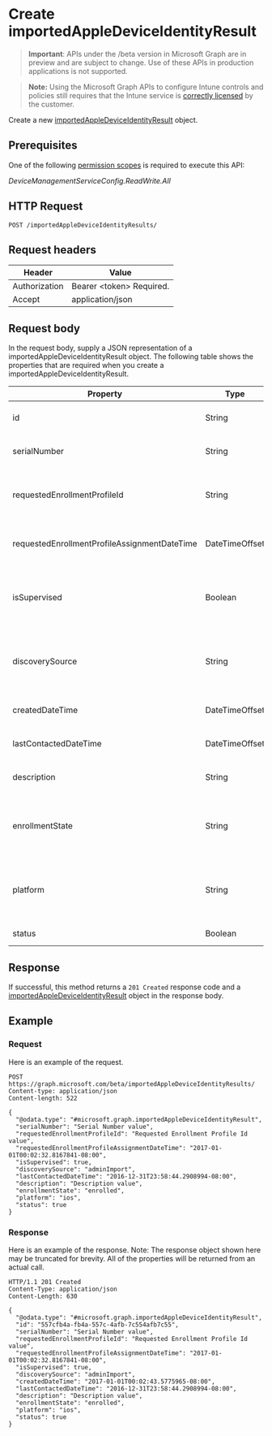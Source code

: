 ﻿# Create importedAppleDeviceIdentityResult

> **Important**: APIs under the /beta version in Microsoft Graph are in preview and are subject to change. Use of these APIs in production applications is not supported.

> **Note:** Using the Microsoft Graph APIs to configure Intune controls and policies still requires that the Intune service is [correctly licensed](https://go.microsoft.com/fwlink/?linkid=839381) by the customer.

Create a new [importedAppleDeviceIdentityResult](../resources/intune_corpenrollment_importedappledeviceidentityresult.md) object.
## Prerequisites
One of the following [permission scopes](https://developer.microsoft.com/en-us/graph/docs/authorization/permission_scopes) is required to execute this API:

*DeviceManagementServiceConfig.ReadWrite.All*
## HTTP Request
<!-- {
  "blockType": "ignored"
}
-->
```http
POST /importedAppleDeviceIdentityResults/
```

## Request headers
|Header|Value|
|---|---|
|Authorization|Bearer &lt;token&gt; Required.|
|Accept|application/json|

## Request body
In the request body, supply a JSON representation of a importedAppleDeviceIdentityResult object.
The following table shows the properties that are required when you create a importedAppleDeviceIdentityResult.

|Property|Type|Description|
|---|---|---|
|id|String|Key of the entity. Inherited from [importedAppleDeviceIdentity](../resources/intune_corpenrollment_importedappledeviceidentity.md)|
|serialNumber|String|Device serial number Inherited from [importedAppleDeviceIdentity](../resources/intune_corpenrollment_importedappledeviceidentity.md)|
|requestedEnrollmentProfileId|String|Enrollment profile Id admin intends to apply to the device during next enrollment Inherited from [importedAppleDeviceIdentity](../resources/intune_corpenrollment_importedappledeviceidentity.md)|
|requestedEnrollmentProfileAssignmentDateTime|DateTimeOffset|The time enrollment profile was assigned to the device Inherited from [importedAppleDeviceIdentity](../resources/intune_corpenrollment_importedappledeviceidentity.md)|
|isSupervised|Boolean|Indicates if the Apple device is supervised. More information is at: https://support.apple.com/en-us/HT202837 Inherited from [importedAppleDeviceIdentity](../resources/intune_corpenrollment_importedappledeviceidentity.md)|
|discoverySource|String|Apple device discovery source. Inherited from [importedAppleDeviceIdentity](../resources/intune_corpenrollment_importedappledeviceidentity.md) Possible values are: `unknown`, `adminImport`, `deviceEnrollmentProgram`.|
|createdDateTime|DateTimeOffset|Created Date Time of the device Inherited from [importedAppleDeviceIdentity](../resources/intune_corpenrollment_importedappledeviceidentity.md)|
|lastContactedDateTime|DateTimeOffset|Last Contacted Date Time of the device Inherited from [importedAppleDeviceIdentity](../resources/intune_corpenrollment_importedappledeviceidentity.md)|
|description|String|The description of the device Inherited from [importedAppleDeviceIdentity](../resources/intune_corpenrollment_importedappledeviceidentity.md)|
|enrollmentState|String|The state of the device in Intune Inherited from [importedAppleDeviceIdentity](../resources/intune_corpenrollment_importedappledeviceidentity.md) Possible values are: `unknown`, `enrolled`, `pendingReset`, `failed`, `notContacted`.|
|platform|String|The platform of the Device. Inherited from [importedAppleDeviceIdentity](../resources/intune_corpenrollment_importedappledeviceidentity.md) Possible values are: `unknown`, `ios`, `android`, `windows`, `windowsMobile`, `macOS`.|
|status|Boolean|Status of imported device identity|



## Response
If successful, this method returns a `201 Created` response code and a [importedAppleDeviceIdentityResult](../resources/intune_corpenrollment_importedappledeviceidentityresult.md) object in the response body.

## Example
### Request
Here is an example of the request.
```http
POST https://graph.microsoft.com/beta/importedAppleDeviceIdentityResults/
Content-type: application/json
Content-length: 522

{
  "@odata.type": "#microsoft.graph.importedAppleDeviceIdentityResult",
  "serialNumber": "Serial Number value",
  "requestedEnrollmentProfileId": "Requested Enrollment Profile Id value",
  "requestedEnrollmentProfileAssignmentDateTime": "2017-01-01T00:02:32.8167841-08:00",
  "isSupervised": true,
  "discoverySource": "adminImport",
  "lastContactedDateTime": "2016-12-31T23:58:44.2908994-08:00",
  "description": "Description value",
  "enrollmentState": "enrolled",
  "platform": "ios",
  "status": true
}
```

### Response
Here is an example of the response. Note: The response object shown here may be truncated for brevity. All of the properties will be returned from an actual call.
```http
HTTP/1.1 201 Created
Content-Type: application/json
Content-Length: 630

{
  "@odata.type": "#microsoft.graph.importedAppleDeviceIdentityResult",
  "id": "557cfb4a-fb4a-557c-4afb-7c554afb7c55",
  "serialNumber": "Serial Number value",
  "requestedEnrollmentProfileId": "Requested Enrollment Profile Id value",
  "requestedEnrollmentProfileAssignmentDateTime": "2017-01-01T00:02:32.8167841-08:00",
  "isSupervised": true,
  "discoverySource": "adminImport",
  "createdDateTime": "2017-01-01T00:02:43.5775965-08:00",
  "lastContactedDateTime": "2016-12-31T23:58:44.2908994-08:00",
  "description": "Description value",
  "enrollmentState": "enrolled",
  "platform": "ios",
  "status": true
}
```



